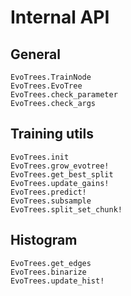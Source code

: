 
# Internal API

## General

```@docs
EvoTrees.TrainNode
EvoTrees.EvoTree
EvoTrees.check_parameter
EvoTrees.check_args
```

## Training utils

```@docs
EvoTrees.init
EvoTrees.grow_evotree!
EvoTrees.get_best_split
EvoTrees.update_gains!
EvoTrees.predict!
EvoTrees.subsample
EvoTrees.split_set_chunk!
```

## Histogram

```@docs
EvoTrees.get_edges
EvoTrees.binarize
EvoTrees.update_hist!
```
